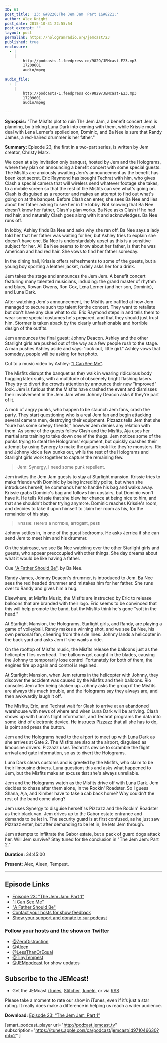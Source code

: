 ```yaml
---
ID: 61
post_title: '23: &#8220;The Jem Jam: Part 1&#8221;'
author: Alex Knight
post_date: 2015-10-31 22:55:54
post_excerpt: ""
layout: post
permalink: https://hologramradio.org/jemcast/23
published: true
enclosure:
  - |
    |
        http://podcasts-1.feedpress.co/9829/JEMcast-E23.mp3
        17209601
        audio/mpeg
        
audio_file:
  - |
    |
        http://podcasts-1.feedpress.co/9829/JEMcast-E23.mp3
        17209601
        audio/mpeg
        
---
```

__Synopsis:__ "The Misfits plot to ruin The Jem Jam, a benefit concert Jem is planning, by tricking Luna Dark into coming with them, while Krissie must deal with Lena Lerner's spoiled son, Dominic, and Ba Nee is sure that Randy James, a red-haired drummer is her father."

__Summary:__ Episode 23, the first in a two-part series, is written by Jem creator, Christy Marx.

We open at a by invitation only banquet, hosted by Jem and the Holograms, where they plan on announcing a benefit concert with some special guests. The Misfits are anxiously awaiting Jem's announcement as the benefit has been kept secret. Eric Raymond has brought Techrat with him, who gives Clash a special camera that will wireless send whatever footage she takes, to a mobile screen so that the rest of the Misfits can see what's going on. Clash is disguised as a reporter and makes an attempt to find out what's going on at the banquet. Before Clash can enter, she sees Ba Nee and lies about her father asking to see her in the lobby. Not knowing that Ba Nee doesn't know her father, Clash's plan works. Ba Nee asks Clash if he had red hair, and naturally Clash goes along with it and acknowledges. Ba Nee runs off.

In lobby, Ashley finds Ba Nee and asks why she ran off. Ba Nee says a lady told her that her father was waiting for her, but Ashley tries to explain she doesn't have one. Ba Nee is understandably upset as this is a sensitive subject for her. All Ba Nee seems to know about her father, is that he was American and had red hair. She vows to find her father someday.

In the dining hall, Krissie offers refreshments to some of the guests, but a young boy sporting a leather jacket, rudely asks her for a drink.

Jem takes the stage and announces the Jem Jem. A benefit concert featuring many talented musicians, including: the grand master of rhythm and blues, Rowan Owens, Ron Cox, Lena Lerner (and her son, Dominic), and Luna Dark.

After watching Jem's announcement, the Misfits are baffled at how Jem managed to secure such top talent for the concert. They want to retaliate but don't have any clue what to do. Eric Raymond steps in and tells them to wear some special costumes he's prepared, and that they should just trust him. Stormer is taken aback by the clearly unfashionable and horrible design of the outfits.

Jem announces the final guest: Johnny Deacon. Ashley and the other Starlight girls are pushed out of the way as a few people rush to the stage. A man pushes Ashley aside and says: "look out, little girl." Ashley vows that someday, people will be asking for her photo.

Cut to a music video by Ashley: ["I Can See Me"][I Can See Me].

The Misfits disrupt the banquet as they walk in wearing ridiculous body hugging latex suits, with a multitude of obscenely bright flashing lasers. They try to divert the crowds attention by announce their new "improved" look. Jem is furious that the Misfits have crashed the event and dismisses their involvement in the Jem Jam when Johnny Deacon asks if they're part of it.

A mob of angry punks, who happen to be staunch Jem fans, crash the party. They start questioning who is a real Jem fan and begin attacking several camera men, destroying their equipment. Pizzazz tells Jem that she "sure has some creepy friends," however Jem denies any relation with them. As some of the guests follow Clash and the Misfits, Aja uses her martial arts training to take down one of the thugs. Jem notices some of the punks trying to steal the Holograms' equipment, but quickly quashes their attempt by using Synergy to make the guitars look like they're monsters. Rio and Johnny kick a few punks out, while the rest of the Holograms and Starlight girls work together to capture the remaining few.

> Jem: Synergy, I need some punk repellent.

Jem invites the Jem Jam guests to stay at Starlight mansion. Krissie tries to make friends with Dominic by being incredibly polite, but when she introduces herself, he commands her to handle his bag and walks away. Krissie grabs Dominic's bag and follows him upstairs, but Dominic won't have it. He tells Krissie that she blew her chance at being nice to him, and that she shouldn't bother trying anymore. Dominic reaches Krissie's room, and decides to take it upon himself to claim her room as his, for the remainder of his stay.

> Krissie: Here's a horrible, arrogant, pest!

Johnny settles in, in one of the guest bedrooms. He asks Jerrica if she can send Jem to meet him and his drummer.

On the staircase, we see Ba Nee watching over the other Starlight girls and guests, who appear preoccupied with other things. She day dreams about what it would be like having a father.

Cue ["A Father Should Be"][A Father Should Be], by Ba Nee.

Randy James, Johnny Deacon's drummer, is introduced to Jem. Ba Nee sees the red headed drummer and mistakes him for her father. She runs over to Randy and gives him a hug.

Elsewhere, at Misfits Music, the Misfits are instructed by Eric to release balloons that are branded with their logo. Eric seems to be convinced that this will help promote the band, but the Misfits think he's gone "soft in the head."

At Starlight Mansion, the Holograms, Starlight girls, and Randy, are playing a game of volleyball. Randy makes a winning shot, and we see Ba Nee, his own personal fan, cheering from the side lines. Johnny lands a helicopter in the back yard and asks Jem if she wants a ride.

On the rooftop of Misfits music, the Misfits release the balloons just as the helicopter flies overhead. The balloons get caught in the blades, causing the Johnny to temporarily lose control. Fortunately for both of them, the engines fire up again and control is regained.

At Starlight Mansion, when Jem returns in the helicopter with Johnny, they discover the accident was caused by the Misfits and their balloons. Rio consoles Jem after being shaken up. Johnny asks the group if the Misfits are always this much trouble, and the Holograms say they always are, and then awkwardly laugh it off.

The Misfits, Eric, and Techrat wait for Clash to arrive at an abandoned warehouse with news of where and when Luna Dark will be arriving. Clash shows up with Luna's flight information, and Techrat programs the data into some kind of electronic device. He instructs Pizzazz that all she has to do, is point and press the button.

Jem and the Holograms head to the airport to meet up with Luna Dark as she arrives at Gate 2. The Misfits are also at the airport, disguised as limousine drivers. Pizzazz uses Techrat's device to scramble the flight arrival and gate information, so as to divert the Holograms.

Luna Dark clears customs and is greeted by the Misfits, who claim to be their limousine drivers. Luna questions this and asks what happened to Jem, but the Misfits make an excuse that she's always unreliable.

Jem and the Holograms watch as the Misfits drive off with Luna Dark. Jem decides to chase after them alone, in the Rockin' Roadster. So I guess Shana, Aja, and Kimber have to take a cab back home? Why couldn't the rest of the band come along?

Jem uses Synergy to disguise herself as Pizzazz and the Rockin' Roadster as their black van. Jem drives up to the Gabor estate entrance and demands to be let in. The security guard is at first confused, as he just saw Pizzazz enter, but after demanding to be let in, he lets Jem through.

Jem attempts to infiltrate the Gabor estate, but a pack of guard dogs attack her. Will Jem survive? Stay tuned for the conclusion in "The Jem Jem: Part 2."

__Duration:__ 34:45:00

__Present:__ Alex, Aleen, Tempest.

_________

## Episode Links

- [Episode 23: "The Jem Jam: Part 1"][The Jem Jam: Part 1]
- ["I Can See Me"][I Can See Me]
- ["A Father Should Be"][A Father Should Be]
- [Contact your hosts for show feedback][Contact]
- [Show your support and donate to our podcast][Donate]

### Follow your hosts and the show on Twitter

- [@ZeroDistraction][ZeroDistraction]
- [@Aleen][Aleen]
- [@LessThanOrEqual][LessThanOrEqual]
- [@TinyTempest][TinyTempest]
- [@JEMpodcast][JEMcast] for show updates

## Subscribe to the JEMcast!

- Get the JEMcast [iTunes][iTunes], [Stitcher][Stitcher], [TuneIn][TuneIn], or via [RSS][RSS].

Please take a moment to rate our show in iTunes, even if it’s just a star rating. It really does make a difference in helping us reach a wider audience.

__Download:__ [Episode 23: “The Jem Jam: Part 1”][E23]

[The Jem Jam: Part 1]: http://jem.wikia.com/wiki/The_Jem_Jam_(Part_1)
[I Can See Me]: https://www.youtube.com/watch?v=hgewwqFakNA
[A Father Should Be]: https://www.youtube.com/watch?v=w7H_MgxIEbk
[Contact]: https://jemcast.tv/contact
[Donate]: https://jemcast.tv/donate
[ZeroDistraction]: https://twitter.com/zerodistraction
[Aleen]: https://twitter.com/aleen
[LessThanOrEqual]: https://twitter.com/lessthanorequal
[TinyTempest]: https://twitter.com/tinytempest
[JEMcast]: (https://twitter.com/JEMpodcast) 
[iTunes]: https://itunes.apple.com/ca/podcast/jemcast/id971046630
[Stitcher]: http://www.stitcher.com/podcast/jemcast
[TuneIn]: http://tunein.com/radio/JEMcast-p733327/
[RSS]: http://podcast.jemcast.tv
[E23]: http://podcasts-1.feedpress.co/9829/JEMcast-E23.mp3

[smart_podcast_player url="http://podcast.jemcast.tv" subscription="https://itunes.apple.com/ca/podcast/jemcast/id971046630?mt=2" ]